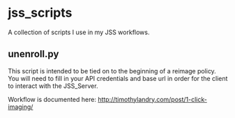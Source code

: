 # jss_scripts
A collection of scripts I use in my JSS workflows. 

## unenroll.py
This script is intended to be tied on to the beginning of a reimage policy. 
You will need to fill in your API credentials and base url in order for the client to interact with the JSS_Server. 

Workflow is documented here: http://timothylandry.com/post/1-click-imaging/
